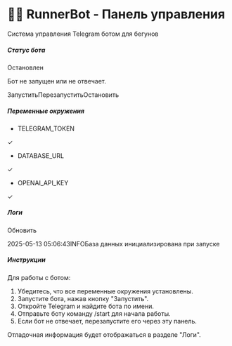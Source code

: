 # 🏃‍♂️ RunnerBot - Панель управления

Система управления Telegram ботом для бегунов

##### Статус бота

Остановлен

Бот не запущен или не отвечает.

ЗапуститьПерезапуститьОстановить

##### Переменные окружения

- TELEGRAM\_TOKEN

✓
- DATABASE\_URL

✓
- OPENAI\_API\_KEY

✓

##### Логи

Обновить


2025-05-13 05:06:43INFOБаза данных инициализирована при запуске

##### Инструкции

Для работы с ботом:

1. Убедитесь, что все переменные окружения установлены.
2. Запустите бота, нажав кнопку "Запустить".
3. Откройте Telegram и найдите бота по имени.
4. Отправьте боту команду /start для начала работы.
5. Если бот не отвечает, перезапустите его через эту панель.

Отладочная информация будет отображаться в разделе "Логи".
